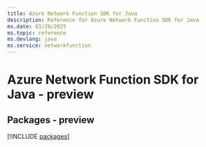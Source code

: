 ```yaml
---
title: Azure Network Function SDK for Java
description: Reference for Azure Network Function SDK for Java
ms.date: 03/29/2025
ms.topic: reference
ms.devlang: java
ms.service: networkfunction
---
```

# Azure Network Function SDK for Java - preview
## Packages - preview
[!INCLUDE [packages](network-function-index.md)]